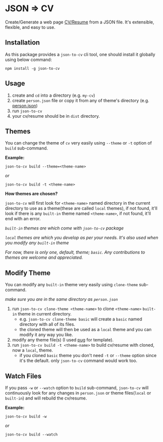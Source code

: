 # JSON ⇒ CV

Create/Generate a web page [CV/Resume](https://en.wikipedia.org/wiki/Curriculum_vitae) from a JSON file. It's extensible, flexible, and easy to use.

## Installation

As this package provides a `json-to-cv` cli tool, one should install it globally using below command:

`npm install -g json-to-cv`

## Usage

1. create and `cd` into a directory (e.g. `my-cv`)
2. create `person.json` file or copy it from any of theme's directory (e.g. [person.json](https://raw.githubusercontent.com/Inambe/json-to-cv/master/lib/themes/basic/person.json))
3. run `json-to-cv`
4. your cv/resume should be in `dist` directory.

## Themes

You can change the theme of `cv` very easily using `--theme` or `-t` option of `build` sub-command.

**Example:**

`json-to-cv build --theme=<theme-name>`

_or_

`json-to-cv build -t <theme-name>`

**How themes are chosen?**

`json-to-cv` will first look for `<theme-name>` named directory in the current directory to use as a theme(these are called `local` themes), if not found, it'll look if there is any `built-in` theme named `<theme-name>`, if not found, it'll end with an error.

_`built-in` themes are which come with `json-to-cv` package_

_`local` themes are which you develop as per your needs. It's also used when you modify any `built-in` theme_

_For now, there is only one, default, theme; `basic`. Any contributions to themes are welcome and appreciated._

## Modify Theme

You can modify any `built-in` theme very easily using `clone-theme` sub-command.

_make sure you are in the same directory as `person.json`_

1. run `json-to-cv clone-theme <theme-name>` to clone `<theme-name>` `built-in` theme in current directory.
    - e.g. `json-to-cv clone-theme basic` will create a `basic` named directory with all of its files.
    - the cloned theme will then be used as a `local` theme and you can modify it any way you like.
2. modify any theme file(s) (I used [pug](https://pugjs.org/api/getting-started.html) for template).
3. run `json-to-cv build -t <theme-name>` to build cv/resume with cloned, now a `local`, theme.
    - if you cloned `basic` theme you don't need `-t` or `--theme` option since it's the default. only `json-to-cv` command would work too.

## Watch Files

If you pass `-w` or `--watch` option to `build` sub-command, `json-to-cv` will continuously look for any changes in `person.json` or theme files(`local` or `built-in`) and will rebuild the cv/resume.

**Example:**

`json-to-cv build -w`

_or_

`json-to-cv build --watch`
